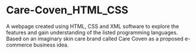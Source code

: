 # Care-Coven_HTML_CSS

A webpage created using HTML, CSS and XML software to explore the features and gain understanding of the listed programming languages. 
Based on an imaginary skin care brand called Care Coven as a proposed e-commerce business idea.
